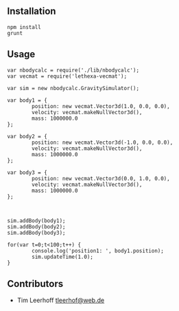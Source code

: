 Installation
------------

	npm install
	grunt

Usage
-----

	var nbodycalc = require('./lib/nbodycalc');
	var vecmat = require('lethexa-vecmat');

	var sim = new nbodycalc.GravitySimulator();

	var body1 = {
        	position: new vecmat.Vector3d(1.0, 0.0, 0.0),
        	velocity: vecmat.makeNullVector3d(),
        	mass: 1000000.0
	};

	var body2 = {
        	position: new vecmat.Vector3d(-1.0, 0.0, 0.0),
        	velocity: vecmat.makeNullVector3d(),
        	mass: 1000000.0
	};

	var body3 = {
        	position: new vecmat.Vector3d(0.0, 1.0, 0.0),
        	velocity: vecmat.makeNullVector3d(),
        	mass: 1000000.0
	};



	sim.addBody(body1);
	sim.addBody(body2);
	sim.addBody(body3);

	for(var t=0;t<100;t++) {
        	console.log('position1: ', body1.position);
        	sim.updateTime(1.0);
	}


Contributors
------------

* Tim Leerhoff <tleerhof@web.de>



